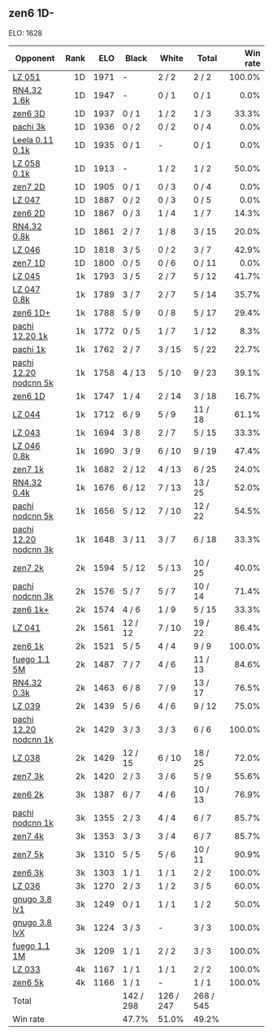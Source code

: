 ## zen6 1D- ##

ELO: 1628

Opponent | Rank | ELO | Black | White | Total | Win rate
---------|-----:|----:|-------|-------|-------|-------:
[LZ 051](LZ%20051.md) | 1D | 1971 | - | 2 / 2 | 2 / 2 | 100.0%
[RN4.32 1.6k](RN4.32%201.6k.md) | 1D | 1947 | - | 0 / 1 | 0 / 1 | 0.0%
[zen6 3D](zen6%203D.md) | 1D | 1937 | 0 / 1 | 1 / 2 | 1 / 3 | 33.3%
[pachi 3k](pachi%203k.md) | 1D | 1936 | 0 / 2 | 0 / 2 | 0 / 4 | 0.0%
[Leela 0.11 0.1k](Leela%200.11%200.1k.md) | 1D | 1935 | 0 / 1 | - | 0 / 1 | 0.0%
[LZ 058 0.1k](LZ%20058%200.1k.md) | 1D | 1913 | - | 1 / 2 | 1 / 2 | 50.0%
[zen7 2D](zen7%202D.md) | 1D | 1905 | 0 / 1 | 0 / 3 | 0 / 4 | 0.0%
[LZ 047](LZ%20047.md) | 1D | 1887 | 0 / 2 | 0 / 3 | 0 / 5 | 0.0%
[zen6 2D](zen6%202D.md) | 1D | 1867 | 0 / 3 | 1 / 4 | 1 / 7 | 14.3%
[RN4.32 0.8k](RN4.32%200.8k.md) | 1D | 1861 | 2 / 7 | 1 / 8 | 3 / 15 | 20.0%
[LZ 046](LZ%20046.md) | 1D | 1818 | 3 / 5 | 0 / 2 | 3 / 7 | 42.9%
[zen7 1D](zen7%201D.md) | 1D | 1800 | 0 / 5 | 0 / 6 | 0 / 11 | 0.0%
[LZ 045](LZ%20045.md) | 1k | 1793 | 3 / 5 | 2 / 7 | 5 / 12 | 41.7%
[LZ 047 0.8k](LZ%20047%200.8k.md) | 1k | 1789 | 3 / 7 | 2 / 7 | 5 / 14 | 35.7%
[zen6 1D+](zen6%201D+.md) | 1k | 1788 | 5 / 9 | 0 / 8 | 5 / 17 | 29.4%
[pachi 12.20 1k](pachi%2012.20%201k.md) | 1k | 1772 | 0 / 5 | 1 / 7 | 1 / 12 | 8.3%
[pachi 1k](pachi%201k.md) | 1k | 1762 | 2 / 7 | 3 / 15 | 5 / 22 | 22.7%
[pachi 12.20 nodcnn 5k](pachi%2012.20%20nodcnn%205k.md) | 1k | 1758 | 4 / 13 | 5 / 10 | 9 / 23 | 39.1%
[zen6 1D](zen6%201D.md) | 1k | 1747 | 1 / 4 | 2 / 14 | 3 / 18 | 16.7%
[LZ 044](LZ%20044.md) | 1k | 1712 | 6 / 9 | 5 / 9 | 11 / 18 | 61.1%
[LZ 043](LZ%20043.md) | 1k | 1694 | 3 / 8 | 2 / 7 | 5 / 15 | 33.3%
[LZ 046 0.8k](LZ%20046%200.8k.md) | 1k | 1690 | 3 / 9 | 6 / 10 | 9 / 19 | 47.4%
[zen7 1k](zen7%201k.md) | 1k | 1682 | 2 / 12 | 4 / 13 | 6 / 25 | 24.0%
[RN4.32 0.4k](RN4.32%200.4k.md) | 1k | 1676 | 6 / 12 | 7 / 13 | 13 / 25 | 52.0%
[pachi nodcnn 5k](pachi%20nodcnn%205k.md) | 1k | 1656 | 5 / 12 | 7 / 10 | 12 / 22 | 54.5%
[pachi 12.20 nodcnn 3k](pachi%2012.20%20nodcnn%203k.md) | 1k | 1648 | 3 / 11 | 3 / 7 | 6 / 18 | 33.3%
[zen7 2k](zen7%202k.md) | 2k | 1594 | 5 / 12 | 5 / 13 | 10 / 25 | 40.0%
[pachi nodcnn 3k](pachi%20nodcnn%203k.md) | 2k | 1576 | 5 / 7 | 5 / 7 | 10 / 14 | 71.4%
[zen6 1k+](zen6%201k+.md) | 2k | 1574 | 4 / 6 | 1 / 9 | 5 / 15 | 33.3%
[LZ 041](LZ%20041.md) | 2k | 1561 | 12 / 12 | 7 / 10 | 19 / 22 | 86.4%
[zen6 1k](zen6%201k.md) | 2k | 1521 | 5 / 5 | 4 / 4 | 9 / 9 | 100.0%
[fuego 1.1 5M](fuego%201.1%205M.md) | 2k | 1487 | 7 / 7 | 4 / 6 | 11 / 13 | 84.6%
[RN4.32 0.3k](RN4.32%200.3k.md) | 2k | 1463 | 6 / 8 | 7 / 9 | 13 / 17 | 76.5%
[LZ 039](LZ%20039.md) | 2k | 1439 | 5 / 6 | 4 / 6 | 9 / 12 | 75.0%
[pachi 12.20 nodcnn 1k](pachi%2012.20%20nodcnn%201k.md) | 2k | 1429 | 3 / 3 | 3 / 3 | 6 / 6 | 100.0%
[LZ 038](LZ%20038.md) | 2k | 1429 | 12 / 15 | 6 / 10 | 18 / 25 | 72.0%
[zen7 3k](zen7%203k.md) | 2k | 1420 | 2 / 3 | 3 / 6 | 5 / 9 | 55.6%
[zen6 2k](zen6%202k.md) | 3k | 1387 | 6 / 7 | 4 / 6 | 10 / 13 | 76.9%
[pachi nodcnn 1k](pachi%20nodcnn%201k.md) | 3k | 1355 | 2 / 3 | 4 / 4 | 6 / 7 | 85.7%
[zen7 4k](zen7%204k.md) | 3k | 1353 | 3 / 3 | 3 / 4 | 6 / 7 | 85.7%
[zen7 5k](zen7%205k.md) | 3k | 1310 | 5 / 5 | 5 / 6 | 10 / 11 | 90.9%
[zen6 3k](zen6%203k.md) | 3k | 1303 | 1 / 1 | 1 / 1 | 2 / 2 | 100.0%
[LZ 036](LZ%20036.md) | 3k | 1270 | 2 / 3 | 1 / 2 | 3 / 5 | 60.0%
[gnugo 3.8 lv1](gnugo%203.8%20lv1.md) | 3k | 1249 | 0 / 1 | 1 / 1 | 1 / 2 | 50.0%
[gnugo 3.8 lvX](gnugo%203.8%20lvX.md) | 3k | 1224 | 3 / 3 | - | 3 / 3 | 100.0%
[fuego 1.1 1M](fuego%201.1%201M.md) | 3k | 1209 | 1 / 1 | 2 / 2 | 3 / 3 | 100.0%
[LZ 033](LZ%20033.md) | 4k | 1167 | 1 / 1 | 1 / 1 | 2 / 2 | 100.0%
[zen6 5k](zen6%205k.md) | 4k | 1166 | 1 / 1 | - | 1 / 1 | 100.0%
Total | | | 142 / 298 | 126 / 247 | 268 / 545 | 
Win rate| | | 47.7% | 51.0% | 49.2% | 
